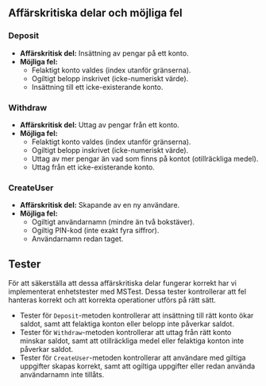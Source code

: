 ## Affärskritiska delar och möjliga fel

### Deposit
- **Affärskritisk del:** Insättning av pengar på ett konto.
- **Möjliga fel:** 
  - Felaktigt konto valdes (index utanför gränserna).
  - Ogiltigt belopp inskrivet (icke-numeriskt värde).
  - Insättning till ett icke-existerande konto.

### Withdraw
- **Affärskritisk del:** Uttag av pengar från ett konto.
- **Möjliga fel:** 
  - Felaktigt konto valdes (index utanför gränserna).
  - Ogiltigt belopp inskrivet (icke-numeriskt värde).
  - Uttag av mer pengar än vad som finns på kontot (otillräckliga medel).
  - Uttag från ett icke-existerande konto.

### CreateUser
- **Affärskritisk del:** Skapande av en ny användare.
- **Möjliga fel:** 
  - Ogiltigt användarnamn (mindre än två bokstäver).
  - Ogiltig PIN-kod (inte exakt fyra siffror).
  - Användarnamn redan taget.

## Tester

För att säkerställa att dessa affärskritiska delar fungerar korrekt har vi implementerat enhetstester med MSTest. Dessa tester kontrollerar att fel hanteras korrekt och att korrekta operationer utförs på rätt sätt.

- Tester för `Deposit`-metoden kontrollerar att insättning till rätt konto ökar saldot, samt att felaktiga konton eller belopp inte påverkar saldot.
- Tester för `Withdraw`-metoden kontrollerar att uttag från rätt konto minskar saldot, samt att otillräckliga medel eller felaktiga konton inte påverkar saldot.
- Tester för `CreateUser`-metoden kontrollerar att användare med giltiga uppgifter skapas korrekt, samt att ogiltiga uppgifter eller redan använda användarnamn inte tillåts.
